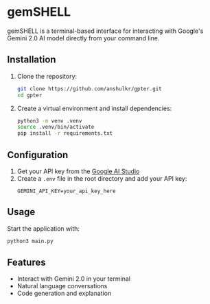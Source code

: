 # gemSHELL
gemSHELL is a terminal-based interface for interacting with Google's Gemini 2.0 AI model directly from your command line.

## Installation

1. Clone the repository:
    ```bash
    git clone https://github.com/anshulkr/gpter.git
    cd gpter
    ```

2. Create a virtual environment and install dependencies:
    ```bash
    python3 -m venv .venv
    source .venv/bin/activate
    pip install -r requirements.txt
    ```

## Configuration

1. Get your API key from the [Google AI Studio](https://aistudio.google.com/)
2. Create a `.env` file in the root directory and add your API key:
    ```
    GEMINI_API_KEY=your_api_key_here
    ```

## Usage

Start the application with:
```bash
python3 main.py
```

## Features

- Interact with Gemini 2.0 in your terminal
- Natural language conversations
- Code generation and explanation

